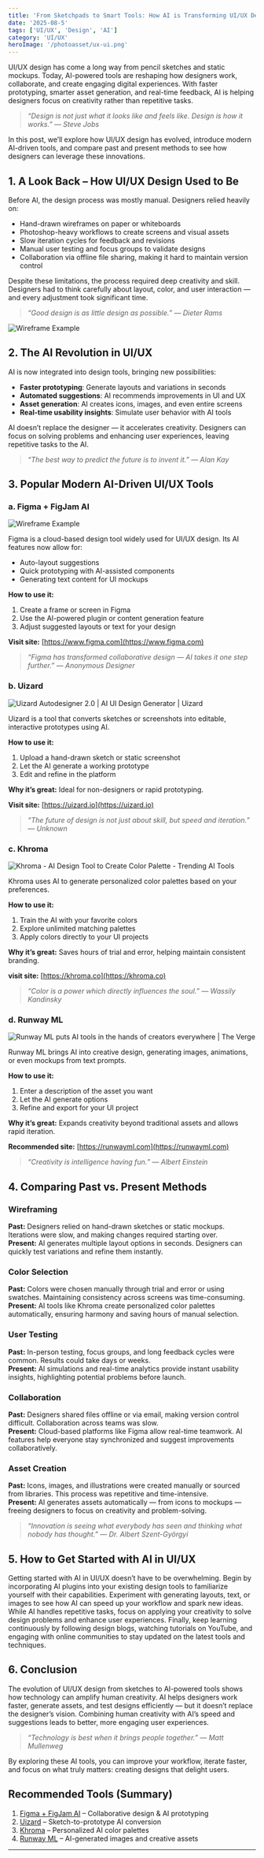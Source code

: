 ```yaml
---
title: 'From Sketchpads to Smart Tools: How AI is Transforming UI/UX Design'
date: '2025-08-5'
tags: ['UI/UX', 'Design', 'AI']
category: 'UI/UX'
heroImage: '/photoasset/ux-ui.png'
---
```


UI/UX design has come a long way from pencil sketches and static mockups. Today, AI-powered tools are reshaping how designers work, collaborate, and create engaging digital experiences. With faster prototyping, smarter asset generation, and real-time feedback, AI is helping designers focus on creativity rather than repetitive tasks.

> _“Design is not just what it looks like and feels like. Design is how it works.” — Steve Jobs_

In this post, we’ll explore how UI/UX design has evolved, introduce modern AI-driven tools, and compare past and present methods to see how designers can leverage these innovations.

## 1. A Look Back – How UI/UX Design Used to Be

Before AI, the design process was mostly manual. Designers relied heavily on:

- Hand-drawn wireframes on paper or whiteboards
- Photoshop-heavy workflows to create screens and visual assets
- Slow iteration cycles for feedback and revisions
- Manual user testing and focus groups to validate designs
- Collaboration via offline file sharing, making it hard to maintain version control

Despite these limitations, the process required deep creativity and skill. Designers had to think carefully about layout, color, and user interaction — and every adjustment took significant time.

> _“Good design is as little design as possible.” — Dieter Rams_

![Wireframe Example ](/photoasset/wireframe.avif)

## 2. The AI Revolution in UI/UX

AI is now integrated into design tools, bringing new possibilities:

- **Faster prototyping**: Generate layouts and variations in seconds
- **Automated suggestions**: AI recommends improvements in UI and UX
- **Asset generation**: AI creates icons, images, and even entire screens
- **Real-time usability insights**: Simulate user behavior with AI tools

AI doesn’t replace the designer — it accelerates creativity. Designers can focus on solving problems and enhancing user experiences, leaving repetitive tasks to the AI.

> _“The best way to predict the future is to invent it.” — Alan Kay_

## 3. Popular Modern AI-Driven UI/UX Tools

### **a. Figma + FigJam AI**

![Wireframe Example ](/photoasset/figma.jpg)

Figma is a cloud-based design tool widely used for UI/UX design. Its AI features now allow for:

- Auto-layout suggestions
- Quick prototyping with AI-assisted components
- Generating text content for UI mockups

**How to use it:**

1. Create a frame or screen in Figma
2. Use the AI-powered plugin or content generation feature
3. Adjust suggested layouts or text for your design

**Visit site:** [https://www.figma.com](https://www.figma.com)

> _“Figma has transformed collaborative design — AI takes it one step further.” — Anonymous Designer_

### **b. Uizard**

![Uizard Autodesigner 2.0 | AI UI Design Generator | Uizard](/photoasset/uizard.png)

Uizard is a tool that converts sketches or screenshots into editable, interactive prototypes using AI.

**How to use it:**

1. Upload a hand-drawn sketch or static screenshot
2. Let the AI generate a working prototype
3. Edit and refine in the platform

**Why it’s great:** Ideal for non-designers or rapid prototyping.

**Visit site:** [https://uizard.io](https://uizard.io)

> _“The future of design is not just about skill, but speed and iteration.” — Unknown_

### **c. Khroma**

![Khroma - AI Design Tool to Create Color Palette - Trending AI Tools](/photoasset/khromajpg.jpg)

Khroma uses AI to generate personalized color palettes based on your preferences.

**How to use it:**

1. Train the AI with your favorite colors
2. Explore unlimited matching palettes
3. Apply colors directly to your UI projects

**Why it’s great:** Saves hours of trial and error, helping maintain consistent branding.

**visit site:** [https://khroma.co](https://khroma.co)

> _“Color is a power which directly influences the soul.” — Wassily Kandinsky_

### **d. Runway ML**

![Runway ML puts AI tools in the hands of creators everywhere | The Verge](/photoasset/runway.webp)

Runway ML brings AI into creative design, generating images, animations, or even mockups from text prompts.

**How to use it:**

1. Enter a description of the asset you want
2. Let the AI generate options
3. Refine and export for your UI project

**Why it’s great:** Expands creativity beyond traditional assets and allows rapid iteration.

**Recommended site:** [https://runwayml.com](https://runwayml.com)

> _“Creativity is intelligence having fun.” — Albert Einstein_

## 4. Comparing Past vs. Present Methods

### **Wireframing**

**Past:** Designers relied on hand-drawn sketches or static mockups. Iterations were slow, and making changes required starting over.  
**Present:** AI generates multiple layout options in seconds. Designers can quickly test variations and refine them instantly.

### **Color Selection**

**Past:** Colors were chosen manually through trial and error or using swatches. Maintaining consistency across screens was time-consuming.  
**Present:** AI tools like Khroma create personalized color palettes automatically, ensuring harmony and saving hours of manual selection.

### **User Testing**

**Past:** In-person testing, focus groups, and long feedback cycles were common. Results could take days or weeks.  
**Present:** AI simulations and real-time analytics provide instant usability insights, highlighting potential problems before launch.

### **Collaboration**

**Past:** Designers shared files offline or via email, making version control difficult. Collaboration across teams was slow.  
**Present:** Cloud-based platforms like Figma allow real-time teamwork. AI features help everyone stay synchronized and suggest improvements collaboratively.

### **Asset Creation**

**Past:** Icons, images, and illustrations were created manually or sourced from libraries. This process was repetitive and time-intensive.  
**Present:** AI generates assets automatically — from icons to mockups — freeing designers to focus on creativity and problem-solving.

> _“Innovation is seeing what everybody has seen and thinking what nobody has thought.” — Dr. Albert Szent-Györgyi_

## 5. How to Get Started with AI in UI/UX

Getting started with AI in UI/UX doesn’t have to be overwhelming. Begin by incorporating AI plugins into your existing design tools to familiarize yourself with their capabilities. Experiment with generating layouts, text, or images to see how AI can speed up your workflow and spark new ideas. While AI handles repetitive tasks, focus on applying your creativity to solve design problems and enhance user experiences. Finally, keep learning continuously by following design blogs, watching tutorials on YouTube, and engaging with online communities to stay updated on the latest tools and techniques.

## 6. Conclusion

The evolution of UI/UX design from sketches to AI-powered tools shows how technology can amplify human creativity. AI helps designers work faster, generate assets, and test designs efficiently — but it doesn’t replace the designer’s vision. Combining human creativity with AI’s speed and suggestions leads to better, more engaging user experiences.

> _“Technology is best when it brings people together.” — Matt Mullenweg_

By exploring these AI tools, you can improve your workflow, iterate faster, and focus on what truly matters: creating designs that delight users.

## Recommended Tools (Summary)

1. [Figma + FigJam AI](https://www.figma.com) – Collaborative design & AI prototyping
2. [Uizard](https://uizard.io) – Sketch-to-prototype AI conversion
3. [Khroma](https://khroma.co) – Personalized AI color palettes
4. [Runway ML](https://runwayml.com) – AI-generated images and creative assets

---
